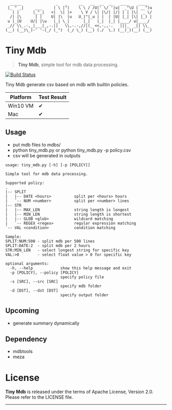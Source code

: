 ```
  _____               _   _     __   __  __  __   ____    ____   
 |_ " _|     ___     | \ |"|    \ \ / /U|' \/ '|u|  _"\U | __")u 
   | |      |_"_|   <|  \| |>    \ V / \| |\/| |/| | | |\|  _ \/ 
  /| |\      | |    U| |\  |u   U_|"|_u | |  | |U| |_| |\| |_) | 
 u |_|U    U/| |\u   |_| \_|      |_|   |_|  |_| |____/ u|____/  
 _// \\_.-,_|___|_,-.||   \\,-.-,//|(_ <<,-,,-.   |||_  _|| \\_  
(__) (__)\_)-' '-(_/ (_")  (_/ \_) (__) (./  \.) (__)_)(__) (__) 
```

# Tiny Mdb
> **Tiny Mdb**, simple tool for mdb data processing.

[![Build Status](https://api.travis-ci.com/OSTnm/tiny_mdb.svg?branch=master)](https://travis-ci.com/OSTnm/tiny_mdb)

Tiny Mdb generate csv based on mdb with builtin policies.

| Platform                       | Test Result |
| ------------------------------ | ----------- |
| Win10 VM                       | ✔           |
| Mac                            | ✔           |

## Usage

- put mdb files to mdbs/
- python tiny_mdb.py or python tiny_mdb.py -p policy.csv
- csv will be generated in outputs

```
usage: tiny_mdb.py [-h] [-p [POLICY]]

Simple tool for mdb data processing.

Supported policy:
.
|-- SPLIT
|   |-- DATE <hours>          split per <hours> hours
|   `-- NUM <number>          split per <number> lines
|-- STR
|   |-- MAX_LEN               string length is longest
|   |-- MIN_LEN               string length is shortest
|   |-- GLOB <glob>           wildcard matching
|   `-- REGEX <regex>         regular expression matching
`-- VAL <condition>           condition matching

Sample:
SPLIT:NUM:500 - split mdb per 500 lines
SPLIT:DATE:2  - split mdb per 2 hours
STR:MIN_LEN   - select longest string for specific key
VAL:>0        - select float value > 0 for specific key

optional arguments:
  -h, --help            show this help message and exit
  -p [POLICY], --policy [POLICY]
                        specify policy file
  -s [SRC], --src [SRC]
                        specify mdb folder
  -d [DST], --dst [DST]
                        specify output folder
```

## Upcoming

-  generate summary dynamically

## Dependency

- mdbtools
- meza

# License

**Tiny Mdb** is released under the terms of Apache License, Version 2.0. Please refer to the LICENSE file.

- - -

